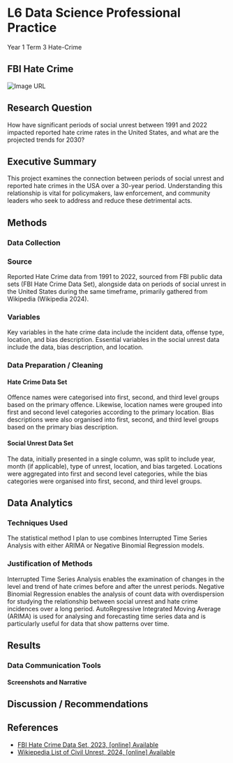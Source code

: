 # L6 Data Science Professional Practice 
Year 1 Term 3 
Hate-Crime

## FBI Hate Crime

![Image URL](https://cdn.statcdn.com/Infographic/images/teaser/16100.jpeg)

## Research Question
How have significant periods of social unrest between 1991 and 2022 impacted reported hate crime rates in the United States, and what are the projected trends for 2030?

## Executive Summary
This project examines the connection between periods of social unrest and reported hate crimes in the USA over a 30-year period. Understanding this relationship is vital for policymakers, law enforcement, and community leaders who seek to address and reduce these detrimental acts.

## Methods

### Data Collection

### Source
Reported Hate Crime data from 1991 to 2022, sourced from FBI public data sets (FBI Hate Crime Data Set), alongside data on periods of social unrest in the United States during the same timeframe, primarily gathered from Wikipedia (Wikipedia 2024).

### Variables
Key variables in the hate crime data include the incident data, offense type, location, and bias description. Essential variables in the social unrest data include the data, bias description, and location.

### Data Preparation / Cleaning

#### Hate Crime Data Set
Offence names were categorised into first, second, and third level groups based on the primary offence. Likewise, location names were grouped into first and second level categories according to the primary location. Bias descriptions were also organised into first, second, and third level groups based on the primary bias description.

#### Social Unrest Data Set
The data, initially presented in a single column, was split to include year, month (if applicable), type of unrest, location, and bias targeted. Locations were aggregated into first and second level categories, while the bias categories were organised into first, second, and third level groups.

## Data Analytics

### Techniques Used
The statistical method I plan to use combines Interrupted Time Series Analysis with either ARIMA or Negative Binomial Regression models.

### Justification of Methods
Interrupted Time Series Analysis enables the examination of changes in the level and trend of hate crimes before and after the unrest periods. Negative Binomial Regression enables the analysis of count data with overdispersion for studying the relationship between social unrest and hate crime incidences over a long period. AutoRegressive Integrated Moving Average (ARIMA) is used for analysing and forecasting time series data and is particularly useful for data that show patterns over time.

## Results

### Data Communication Tools

#### Screenshots and Narrative

## Discussion / Recommendations

## References
- [FBI Hate Crime Data Set, 2023, [online] Available](https://cde.ucr.cjis.gov/LATEST/webapp/#/pages/downloads#datasets)
- [Wikiepedia List of Civil Unrest, 2024, [online] Available](https://en.wikipedia.org/wiki/List_of_incidents_of_civil_unrest_in_the_United_States#1990%E2%80%931999)
